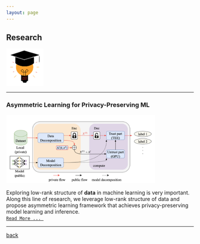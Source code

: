 ```yaml
---
layout: page
---
```


## Research

<img src="assets/fig/research.png" alt="drawing" width="100"/>

---

### Asymmetric Learning for Privacy-Preserving ML

<img src="./research/asymml/overview.png" alt="drawing" width="400"/>

Exploring low-rank structure of **data** in machine learning is very important. 
Along this line of research, we leverage low-rank structure of data and propose asymmetric learning framework that
achieves privacy-preserving model learning and inference.  
[`Read More ... `](./research/asymml.md)

---

[back](./)
